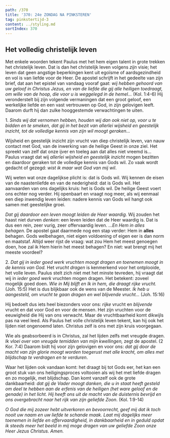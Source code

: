 ```yaml
---
path: /370
title: '370: 24e ZONDAG NA PINKSTEREN'
tag: pinkstertijd-3
content: ../styling.md
sortIndex: 370
---
```


## Het volledig christelijk leven

Met enkele woorden tekent Paulus met het hem eigen talent in grote trekken het christelijk leven. Dat is dan het christelijk leven volgens _zijn_ visie; het leven dat geen angstige beperkingen kent uit egoïsme of aardsgezindheid en vol is van liefde voor de Heer. De apostel schrijft in het gedeelte van zijn brief, dat aan het epistel van vandaag vooraf gaat: _wij hebben gehoord van uw geloof in Christus Jezus, en van de liefde die gij alle heiligen toedraagt, om wille van de hoop, die voor u is weggelegd in de hemel..._ (Kol. 1:4-6) Hij veronderstelt bij zijn volgende vermaningen dat een groot geloof, een werkelijke liefde en een vast vertrouwen op God, in zijn gelovigen leeft. Daarom durft hij dan zulke hooggestemde verwachtingen te uiten.

1\. _Sinds wij dat vernomen hebben, houden wij dan ook niet op, voor u te bidden en te smeken, dat gij in het bezit van allerlei wijsheid en geestelijk inzicht, tot de volledige kennis van zijn wil moogt geraken..._

Wijsheid en geestelijk inzicht zijn vrucht van diep christelijk leven, van nauw contact met God, van de inwerking van de heilige Geest in onze ziel. Het spreekt van zelf dat onze ijver en toeleg aan dat alles niet vreemd is... Paulus vraagt dat wij _allerlei wijsheid en geestelijk inzicht_ mogen bezitten en daardoor geraken tot de volledige kennis van Gods wil. Zo vaak wordt gedacht of gezegd: _wist ik maar wat God van mij wil_.

Wij weten wat onze dagelijkse plicht is: dat is Gods wil. Wij kennen de eisen van de naastenliefde en van de nederigheid: dat is Gods wil. Het aanvaarden van ons dagelijks kruis: het is Gods wil. De heilige Geest voert ons echter nog verder. Hij openbaart en vraagt nog meer, als wij eenmaal een diep inwendig leven leiden: nadere kennis van Gods wil hangt ook samen met geestelijke groei.

_Dat gij daardoor een leven moogt leiden de Heer waardig._ Wij zouden het haast niet durven _denken_: een leven leiden dat de Heer waardig is. Dat is dus een rein, zeer vurig, zeer offervaardig leven.
_...En Hem in alles behagen._ De apostel gaat daarmede nog een stap verder: Hem in **alles** behagen. Gods welbehagen, niet eigen voldoening of eigen eer is dan norm en maatstaf. Altijd weer rijst de vraag: wat zou Hem het meest genoegen doen, hoe zal ik Hem hierin het meest behagen? En niet: wat brengt mij het meeste voordeel?

2\. _Dat gij in ieder goed werk vruchten moogt dragen en toenemen moogt in de kennis van God._
Het _vrucht dragen_ is kenmerkend voor het ontplooide, het volle leven. Paulus stelt zich niet met het minste tevreden, hij vraagt dat wij in _ieder goed werk_ vruchten mogen dragen. Het betekent: zoveel mogelijk goed doen. _Wie in Mij blijft en Ik in hem, die draagt rijke vrucht._ (Joh. 15:5) Het is dus blijkbaar ook de wens van de Meester. _Ik heb u aangesteld, om vrucht te gaan dragen en wel blijvende vrucht..._ (Joh. 15:16)

Hij bedoelt dus iets heel biezonders voor ons: _rijke_ vrucht en _blijvende_ vrucht en dat voor God en voor de mensen. Het zijn vruchten voor de eeuwigheid die Hij van ons verwacht. Maar de vruchtbaarheid komt dikwijls pas na veel leed. Als Paulus het volle christelijk leven tekent, kan hij ook het lijden niet ongenoemd laten. Christus zelf is ons met zijn kruis voorgegaan.

Wie als geabsorbeerd is in Christus, zal het lijden zelfs met vreugde dragen. _Ik vloei over van vreugde temidden van mijn kwellingen,_ zegt de apostel. (2 Kor. 7:4) Daarom bidt hij voor zijn gelovigen en voor ons: _dat gij door de macht van zijn glorie moogt worden toegerust met alle kracht, om alles met blijdschap te verdragen en te verduren_. 

Waar het lijden ook vandaan komt: het draagt bij tot Gods eer, het kan een groot stuk van ons heiligingsproces voltooien als wij het met liefde dragen en zo mogelijk, met blijdschap. Dan komt vanzelf ook de grote dankbaarheid: _dat gij de Vader moogt danken, die u in staat heeft gesteld om deel te hebben aan de erfenis van de heiligen (het ware geloof en de genade) in het licht. Hij heeft ons uit de macht van de duisternis bevrijd en ons overgebracht naar het rijk van zijn geliefde Zoon_. (Kol. 1:9-14)

_O God die mij zozeer hebt uitverkoren en bevoorrecht, geef mij dat ik toch nooit uw naam en uw liefde te schande maak. Laat mij dagelijks meer toenemen in liefde en offervaardigheid, in dankbaarheid en in geduld opdat ik steeds meer het beeld in mij moge dragen van uw geliefde Zoon onze Heer Jezus Christus. Amen._
